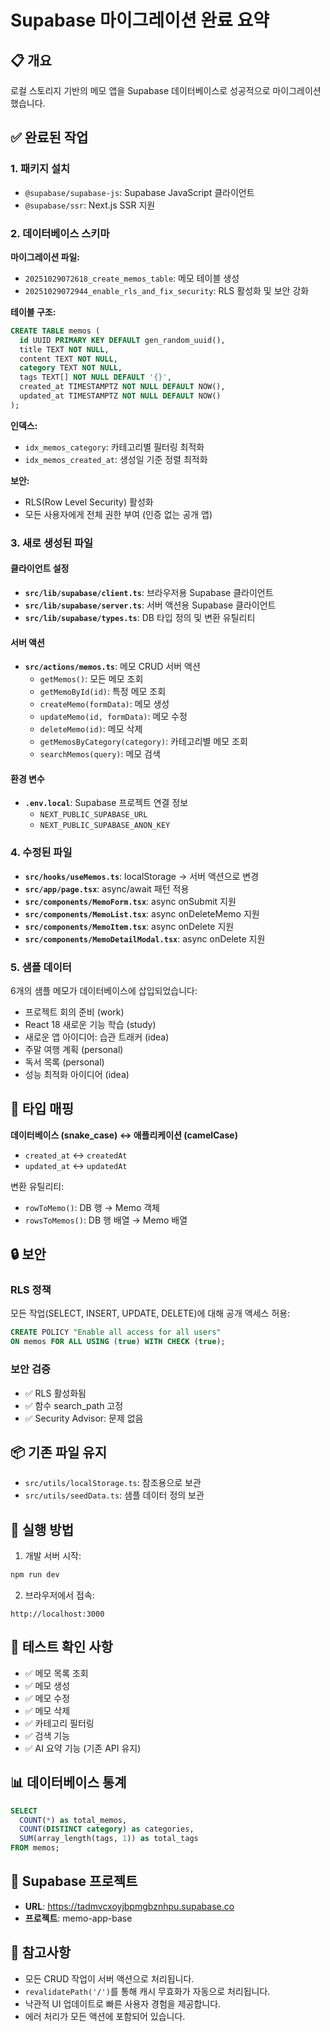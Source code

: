 # Supabase 마이그레이션 완료 요약

## 📋 개요
로컬 스토리지 기반의 메모 앱을 Supabase 데이터베이스로 성공적으로 마이그레이션했습니다.

## ✅ 완료된 작업

### 1. 패키지 설치
- `@supabase/supabase-js`: Supabase JavaScript 클라이언트
- `@supabase/ssr`: Next.js SSR 지원

### 2. 데이터베이스 스키마
**마이그레이션 파일:**
- `20251029072618_create_memos_table`: 메모 테이블 생성
- `20251029072944_enable_rls_and_fix_security`: RLS 활성화 및 보안 강화

**테이블 구조:**
```sql
CREATE TABLE memos (
  id UUID PRIMARY KEY DEFAULT gen_random_uuid(),
  title TEXT NOT NULL,
  content TEXT NOT NULL,
  category TEXT NOT NULL,
  tags TEXT[] NOT NULL DEFAULT '{}',
  created_at TIMESTAMPTZ NOT NULL DEFAULT NOW(),
  updated_at TIMESTAMPTZ NOT NULL DEFAULT NOW()
);
```

**인덱스:**
- `idx_memos_category`: 카테고리별 필터링 최적화
- `idx_memos_created_at`: 생성일 기준 정렬 최적화

**보안:**
- RLS(Row Level Security) 활성화
- 모든 사용자에게 전체 권한 부여 (인증 없는 공개 앱)

### 3. 새로 생성된 파일

#### 클라이언트 설정
- **`src/lib/supabase/client.ts`**: 브라우저용 Supabase 클라이언트
- **`src/lib/supabase/server.ts`**: 서버 액션용 Supabase 클라이언트
- **`src/lib/supabase/types.ts`**: DB 타입 정의 및 변환 유틸리티

#### 서버 액션
- **`src/actions/memos.ts`**: 메모 CRUD 서버 액션
  - `getMemos()`: 모든 메모 조회
  - `getMemoById(id)`: 특정 메모 조회
  - `createMemo(formData)`: 메모 생성
  - `updateMemo(id, formData)`: 메모 수정
  - `deleteMemo(id)`: 메모 삭제
  - `getMemosByCategory(category)`: 카테고리별 메모 조회
  - `searchMemos(query)`: 메모 검색

#### 환경 변수
- **`.env.local`**: Supabase 프로젝트 연결 정보
  - `NEXT_PUBLIC_SUPABASE_URL`
  - `NEXT_PUBLIC_SUPABASE_ANON_KEY`

### 4. 수정된 파일
- **`src/hooks/useMemos.ts`**: localStorage → 서버 액션으로 변경
- **`src/app/page.tsx`**: async/await 패턴 적용
- **`src/components/MemoForm.tsx`**: async onSubmit 지원
- **`src/components/MemoList.tsx`**: async onDeleteMemo 지원
- **`src/components/MemoItem.tsx`**: async onDelete 지원
- **`src/components/MemoDetailModal.tsx`**: async onDelete 지원

### 5. 샘플 데이터
6개의 샘플 메모가 데이터베이스에 삽입되었습니다:
- 프로젝트 회의 준비 (work)
- React 18 새로운 기능 학습 (study)
- 새로운 앱 아이디어: 습관 트래커 (idea)
- 주말 여행 계획 (personal)
- 독서 목록 (personal)
- 성능 최적화 아이디어 (idea)

## 🔄 타입 매핑

**데이터베이스 (snake_case) ↔ 애플리케이션 (camelCase)**
- `created_at` ↔ `createdAt`
- `updated_at` ↔ `updatedAt`

변환 유틸리티:
- `rowToMemo()`: DB 행 → Memo 객체
- `rowsToMemos()`: DB 행 배열 → Memo 배열

## 🔒 보안

### RLS 정책
모든 작업(SELECT, INSERT, UPDATE, DELETE)에 대해 공개 액세스 허용:
```sql
CREATE POLICY "Enable all access for all users" 
ON memos FOR ALL USING (true) WITH CHECK (true);
```

### 보안 검증
- ✅ RLS 활성화됨
- ✅ 함수 search_path 고정
- ✅ Security Advisor: 문제 없음

## 📦 기존 파일 유지
- `src/utils/localStorage.ts`: 참조용으로 보관
- `src/utils/seedData.ts`: 샘플 데이터 정의 보관

## 🚀 실행 방법

1. 개발 서버 시작:
```bash
npm run dev
```

2. 브라우저에서 접속:
```
http://localhost:3000
```

## 🧪 테스트 확인 사항
- ✅ 메모 목록 조회
- ✅ 메모 생성
- ✅ 메모 수정
- ✅ 메모 삭제
- ✅ 카테고리 필터링
- ✅ 검색 기능
- ✅ AI 요약 기능 (기존 API 유지)

## 📊 데이터베이스 통계
```sql
SELECT 
  COUNT(*) as total_memos,
  COUNT(DISTINCT category) as categories,
  SUM(array_length(tags, 1)) as total_tags
FROM memos;
```

## 🔗 Supabase 프로젝트
- **URL**: https://tadmvcxoyjbpmgbznhpu.supabase.co
- **프로젝트**: memo-app-base

## 📝 참고사항
- 모든 CRUD 작업이 서버 액션으로 처리됩니다.
- `revalidatePath('/')`를 통해 캐시 무효화가 자동으로 처리됩니다.
- 낙관적 UI 업데이트로 빠른 사용자 경험을 제공합니다.
- 에러 처리가 모든 액션에 포함되어 있습니다.

